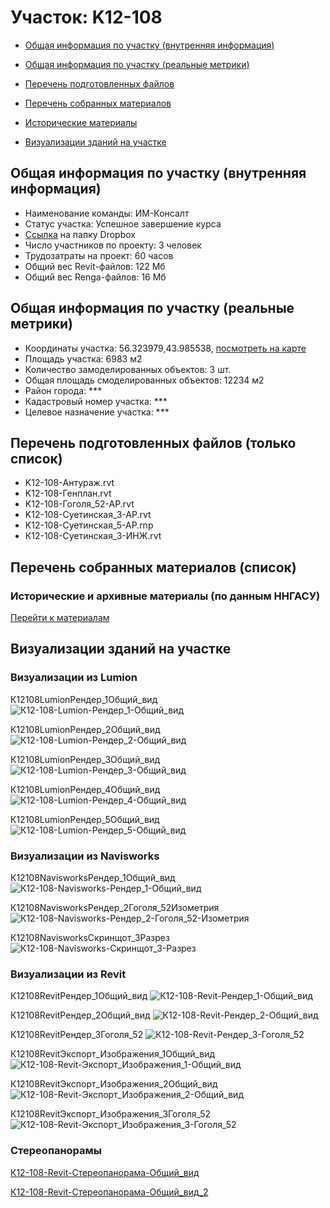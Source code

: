 # Участок: K12-108

* [Общая информация по участку (внутренняя информация)](#Chapter1)

* [Общая информация по участку (реальные метрики)](#Chapter2)

* [Перечень подготовленных файлов](#Chapter3)

* [Перечень собранных материалов](#Chapter4)

* [Исторические материалы](#Chapter5)

* [Визуализации зданий на участке](#Chapter6)

## <a id="Chapter1"></a> Общая информация по участку (внутренняя информация)
+ Наименование команды: ИМ-Консалт
+ Статус участка: Успешное завершение курса
+ [Ссылка](https://www.dropbox.com/sh/wvvgv1nw1iqred9/AACliidRyTAR9dwA94EU7LU8a/K12_108?dl=0) на папку Dropbox
+ Число участников по проекту: 3 человек
+ Трудозатраты на проект: 60 часов
+ Общий вес Revit-файлов: 122 Мб
+ Общий вес Renga-файлов: 16 Мб
## <a id="Chapter2"></a> Общая информация по участку (реальные метрики)
+ Координаты участка: 56.323979,43.985538, [посмотреть на карте](https://yandex.ru/maps/47/nizhny-novgorod/?ll=43.985538%2C56.323979&z=19)
+ Площадь участка: 6983 м2
+ Количество замоделированных объектов: 3 шт.
+ Общая площадь смоделированных объектов: 12234 м2
+ Район города: *** 
+ Кадастровый номер участка: *** 
+ Целевое назначение участка: *** 
## <a id="Chapter3"></a> Перечень подготовленных файлов (только список)
+ K12-108-Антураж.rvt
+ K12-108-Генплан.rvt
+ K12-108-Гоголя_52-АР.rvt
+ K12-108-Суетинская_3-АР.rvt
+ K12-108-Суетинская_5-АР.rnp
+ К12-108-Суетинская_3-ИНЖ.rvt
## <a id="Chapter4"></a> Перечень собранных материалов (список)
### <a id="Chapter5"></a> Исторические и архивные материалы (по данным ННГАСУ)
[Перейти к материалам](/BuidingsInfo/175c17f5-16de-4c95-860d-21270760d2f7/About.md)
## <a id="Chapter6"></a> Визуализации зданий на участке
### Визуализации из Lumion
К12108LumionРендер_1Общий_вид
![К12-108-Lumion-Рендер_1-Общий_вид](/Images/K12_108/К12-108-Lumion-Рендер_1-Общий_вид_Compressed.jpg)

К12108LumionРендер_2Общий_вид
![К12-108-Lumion-Рендер_2-Общий_вид](/Images/K12_108/К12-108-Lumion-Рендер_2-Общий_вид_Compressed.jpg)

К12108LumionРендер_3Общий_вид
![К12-108-Lumion-Рендер_3-Общий_вид](/Images/K12_108/К12-108-Lumion-Рендер_3-Общий_вид_Compressed.jpg)

К12108LumionРендер_4Общий_вид
![К12-108-Lumion-Рендер_4-Общий_вид](/Images/K12_108/К12-108-Lumion-Рендер_4-Общий_вид_Compressed.jpg)

К12108LumionРендер_5Общий_вид
![К12-108-Lumion-Рендер_5-Общий_вид](/Images/K12_108/К12-108-Lumion-Рендер_5-Общий_вид_Compressed.jpg)

### Визуализации из Navisworks
К12108NavisworksРендер_1Общий_вид
![К12-108-Navisworks-Рендер_1-Общий_вид](/Images/K12_108/К12-108-Navisworks-Рендер_1-Общий_вид_Compressed.jpg)

К12108NavisworksРендер_2Гоголя_52Изометрия
![К12-108-Navisworks-Рендер_2-Гоголя_52-Изометрия](/Images/K12_108/К12-108-Navisworks-Рендер_2-Гоголя_52-Изометрия_Compressed.jpg)

К12108NavisworksСкринщот_3Разрез
![К12-108-Navisworks-Скринщот_3-Разрез](/Images/K12_108/К12-108-Navisworks-Скринщот_3-Разрез_Compressed.jpg)

### Визуализации из Revit
К12108RevitРендер_1Общий_вид
![К12-108-Revit-Рендер_1-Общий_вид](/Images/K12_108/К12-108-Revit-Рендер_1-Общий_вид_Compressed.jpg)

К12108RevitРендер_2Общий_вид
![К12-108-Revit-Рендер_2-Общий_вид](/Images/K12_108/К12-108-Revit-Рендер_2-Общий_вид_Compressed.jpg)

К12108RevitРендер_3Гоголя_52
![К12-108-Revit-Рендер_3-Гоголя_52](/Images/K12_108/К12-108-Revit-Рендер_3-Гоголя_52_Compressed.jpg)

К12108RevitЭкспорт_Изображения_1Общий_вид
![К12-108-Revit-Экспорт_Изображения_1-Общий_вид](/Images/K12_108/К12-108-Revit-Экспорт_Изображения_1-Общий_вид_Compressed.jpg)

К12108RevitЭкспорт_Изображения_2Общий_вид
![К12-108-Revit-Экспорт_Изображения_2-Общий_вид](/Images/K12_108/К12-108-Revit-Экспорт_Изображения_2-Общий_вид_Compressed.jpg)

К12108RevitЭкспорт_Изображения_3Гоголя_52
![К12-108-Revit-Экспорт_Изображения_3-Гоголя_52](/Images/K12_108/К12-108-Revit-Экспорт_Изображения_3-Гоголя_52_Compressed.jpg)

### Стереопанорамы
[К12-108-Revit-Стереопанорама-Общий_вид](https://pano.autodesk.com/pano.html?url=jpgs/0bdec3e2-2610-4e54-84e8-eab492752d9c&version=2)

[К12-108-Revit-Стереопанорама-Общий_вид_2](https://pano.autodesk.com/pano.html?url=jpgs/0f55d735-0344-4618-a07b-209720995ccc&version=2)


